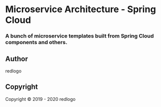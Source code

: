 # Microservice Architecture - Spring Cloud
### A bunch of microservice templates built from Spring Cloud components and others.

## Author
redlogo

## Copyright
Copyright © 2019 - 2020 redlogo